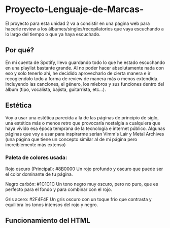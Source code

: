 # Proyecto-Lenguaje-de-Marcas-

El proyecto para esta unidad 2 va a consistir en una página web para hacerle review a los álbumes/singles/recopilatorios que vaya escuchando a lo largo del tiempo o que ya haya escuchado.

## Por qué?

En mi cuenta de Spotify, llevo guardando todo lo que he estado escuchando en una playlist bastante grande. Al no poder hacer absolutamente nada con eso y solo tenerlo ahí, he decidido aprovecharlo de cierta manera e ir recogiendolo todo a forma de review de manera más o menos extendida. Incluyendo las canciones, el género, los miebros y sus funciones dentro del álbum (tipo, vocalista, bajista, guitarrista, etc...).

## Estética

Voy a usar una estética parecida a la de las páginas de principio de siglo, una estética más o menos retro que provocaría nostalgia a cualquiera que haya vivido esa época temprana de la tecnología e internet público. Algunas páginas que voy a usar para inspirarme serían Vimm's Lair y Metal Archives (una página que tiene un concepto similar al de mi página pero increiblemente más extenso)

### Paleta de colores usada:

Rojo oscuro (Principal): #8B0000 Un rojo profundo y oscuro que puede ser el color dominante de tu página.

Negro carbón: #1C1C1C Un tono negro muy oscuro, pero no puro, que es perfecto para el fondo y para combinar con el rojo.

Gris acero: #2F4F4F Un gris oscuro con un toque frío que contrasta y equilibra los tonos intensos del rojo y negro.

## Funcionamiento del HTML
